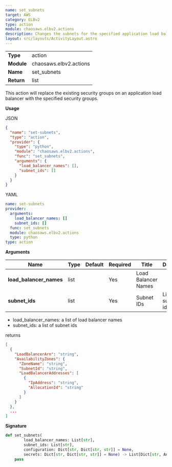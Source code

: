 ```yaml
---
name: set_subnets
target: AWS
category: ELBv2
type: action
module: chaosaws.elbv2.actions
description: Changes the subnets for the specified application load balancer(s)
layout: src/layouts/ActivityLayout.astro
---
```


|            |                        |
| ---------- | ---------------------- |
| **Type**   | action                 |
| **Module** | chaosaws.elbv2.actions |
| **Name**   | set_subnets            |
| **Return** | list                   |

This action will replace the existing security groups on an application
load balancer with the specified security groups.

**Usage**

JSON

```json
{
  "name": "set-subnets",
  "type": "action",
  "provider": {
    "type": "python",
    "module": "chaosaws.elbv2.actions",
    "func": "set_subnets",
    "arguments": {
      "load_balancer_names": [],
      "subnet_ids": []
    }
  }
}
```

YAML

```yaml
name: set-subnets
provider:
  arguments:
    load_balancer_names: []
    subnet_ids: []
  func: set_subnets
  module: chaosaws.elbv2.actions
  type: python
type: action
```

**Arguments**

| Name                    | Type | Default | Required | Title               | Description                |
| ----------------------- | ---- | ------- | -------- | ------------------- | -------------------------- |
| **load_balancer_names** | list |         | Yes      | Load Balancer Names |                            |
| **subnet_ids**          | list |         | Yes      | Subnet IDs          | List of subnet identifiers |

- load_balancer_names: a list of load balancer names
- subnet_ids: a list of subnet ids

returns

```json
[
  {
    "LoadBalancerArn": "string",
    "AvailabilityZones": {
      "ZoneName": "string",
      "SubnetId": "string",
      "LoadBalancerAddresses": [
        {
          "IpAddress": "string",
          "AllocationId": "string"
        }
      ]
    }
  },
  ...
]
```

**Signature**

```python
def set_subnets(
        load_balancer_names: List[str],
        subnet_ids: List[str],
        configuration: Dict[str, Dict[str, str]] = None,
        secrets: Dict[str, Dict[str, str]] = None) -> List[Dict[str, Any]]:
    pass

```
